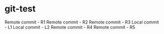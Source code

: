 # git-test
Remote commit - R1
Remote commit - R2
Remote commit - R3
Local commit - L1
Local commit - L2
Remote commit - R4
Remote commit - R5
